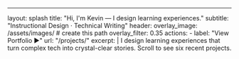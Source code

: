 ---
layout: splash
title:  "Hi, I'm Kevin — I design learning experiences."
subtitle: "Instructional Design · Technical Writing"
header:
  overlay_image: /assets/images/   # create this path
  overlay_filter: 0.35
  actions:
    - label: "View Portfolio ▶︎"
      url:  "/projects/"
excerpt: |
  I design learning experiences that turn complex tech into crystal-clear
  stories. Scroll to see six recent projects.

